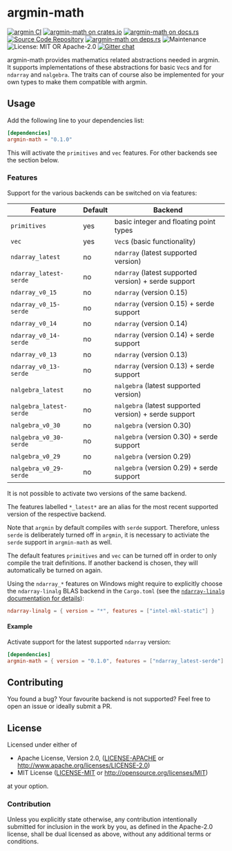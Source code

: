 # argmin-math
[![argmin CI](https://github.com/argmin-rs/argmin/actions/workflows/ci.yml/badge.svg?branch=master)](https://github.com/argmin-rs/argmin/actions/workflows/ci.yml)
[![argmin-math on crates.io](https://img.shields.io/crates/v/argmin-math)](https://crates.io/crates/argmin-math)
[![argmin-math on docs.rs](https://docs.rs/argmin-math/badge.svg)](https://docs.rs/argmin-math)
[![Source Code Repository](https://img.shields.io/badge/Code-On%20github.com-blue)](https://github.com/argmin-rs/argmin)
[![argmin-math on deps.rs](https://deps.rs/repo/github/argmin-rs/argmin/status.svg)](https://deps.rs/repo/github/argmin-rs/argmin)
![Maintenance](https://img.shields.io/badge/maintenance-actively--developed-brightgreen.svg)
![License: MIT OR Apache-2.0](https://img.shields.io/badge/license-MIT%20OR%20Apache--2.0-blue)
[![Gitter chat](https://badges.gitter.im/argmin-rs/community.png)](https://gitter.im/argmin-rs/community)

argmin-math provides mathematics related abstractions needed in argmin. It supports implementations of these abstractions for basic `Vec`s and for `ndarray` and `nalgebra`. The traits can of course also be implemented for your own types to make them compatible with argmin.


## Usage

Add the following line to your dependencies list:


```toml
[dependencies]
argmin-math = "0.1.0"
```

This will activate the `primitives` and `vec` features. For other backends see the section below.


### Features

Support for the various backends can be switched on via features:

| Feature | Default | Backend |
| --- | --- | --- |
| `primitives` | yes | basic integer and floating point types |
| `vec` | yes | `Vec`s (basic functionality) |
| `ndarray_latest` | no | `ndarray` (latest supported version) |
| `ndarray_latest-serde` | no | `ndarray` (latest supported version) + serde support |
| `ndarray_v0_15` | no | `ndarray` (version 0.15) |
| `ndarray_v0_15-serde` | no | `ndarray` (version 0.15) + serde support |
| `ndarray_v0_14` | no | `ndarray` (version 0.14) |
| `ndarray_v0_14-serde` | no | `ndarray` (version 0.14) + serde support |
| `ndarray_v0_13` | no | `ndarray` (version 0.13) |
| `ndarray_v0_13-serde` | no | `ndarray` (version 0.13) + serde support |
| `nalgebra_latest` | no | `nalgebra` (latest supported version) |
| `nalgebra_latest-serde` | no | `nalgebra` (latest supported version) + serde support |
| `nalgebra_v0_30` | no | `nalgebra` (version 0.30) |
| `nalgebra_v0_30-serde` | no | `nalgebra` (version 0.30) + serde support |
| `nalgebra_v0_29` | no | `nalgebra` (version 0.29) |
| `nalgebra_v0_29-serde` | no | `nalgebra` (version 0.29) + serde support |

It is not possible to activate two versions of the same backend.

The features labelled `*_latest*` are an alias for the most recent supported version of the respective backend.

Note that `argmin` by default compiles with `serde` support. Therefore, unless `serde` is deliberately turned off in `argmin`, it is necessary to activiate the `serde` support in `argmin-math` as well.

The default features `primitives` and `vec` can be turned off in order to only compile the trait definitions. If another backend is chosen, they will automatically be turned on again.

Using the `ndarray_*` features on Windows might require to explicitly choose the `ndarray-linalg` BLAS backend in the `Cargo.toml` (see the [`ndarray-linalg` documentation for details][__link0]):


```toml
ndarray-linalg = { version = "*", features = ["intel-mkl-static"] }
```


#### Example

Activate support for the latest supported `ndarray` version:


```toml
[dependencies]
argmin-math = { version = "0.1.0", features = ["ndarray_latest-serde"] }
```


## Contributing

You found a bug? Your favourite backend is not supported? Feel free to open an issue or ideally submit a PR.


## License

Licensed under either of

 - Apache License, Version 2.0, ([LICENSE-APACHE][__link1] or <http://www.apache.org/licenses/LICENSE-2.0>)
 - MIT License ([LICENSE-MIT][__link3] or <http://opensource.org/licenses/MIT>)

at your option.


### Contribution

Unless you explicitly state otherwise, any contribution intentionally submitted for inclusion in the work by you, as defined in the Apache-2.0 license, shall be dual licensed as above, without any additional terms or conditions.


 [__link0]: https://github.com/rust-ndarray/ndarray-linalg
 [__link1]: https://github.com/argmin-rs/argmin/blob/main/LICENSE-APACHE
 [__link3]: https://github.com/argmin-rs/argmin/blob/main/LICENSE-MIT
